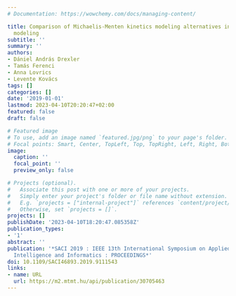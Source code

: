 ```yaml
---
# Documentation: https://wowchemy.com/docs/managing-content/

title: Comparison of Michaelis-Menten kinetics modeling alternatives in cancer chemotherapy
  modeling
subtitle: ''
summary: ''
authors:
- Dániel András Drexler
- Tamás Ferenci
- Anna Lovrics
- Levente Kovács
tags: []
categories: []
date: '2019-01-01'
lastmod: 2023-04-10T20:20:47+02:00
featured: false
draft: false

# Featured image
# To use, add an image named `featured.jpg/png` to your page's folder.
# Focal points: Smart, Center, TopLeft, Top, TopRight, Left, Right, BottomLeft, Bottom, BottomRight.
image:
  caption: ''
  focal_point: ''
  preview_only: false

# Projects (optional).
#   Associate this post with one or more of your projects.
#   Simply enter your project's folder or file name without extension.
#   E.g. `projects = ["internal-project"]` references `content/project/deep-learning/index.md`.
#   Otherwise, set `projects = []`.
projects: []
publishDate: '2023-04-10T18:20:47.085358Z'
publication_types:
- '1'
abstract: ''
publication: '*SACI 2019 : IEEE 13th International Symposium on Applied Computational
  Intelligence and Informatics : PROCEEDINGS*'
doi: 10.1109/SACI46893.2019.9111543
links:
- name: URL
  url: https://m2.mtmt.hu/api/publication/30705463
---
```

